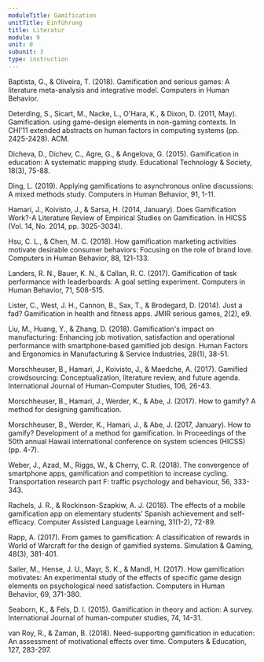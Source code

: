 ```yaml
---
moduleTitle: Gamification
unitTitle: Einführung
title: Literatur
module: 9
unit: 0
subunit: 3
type: instruction
---
```


Baptista, G., & Oliveira, T. (2018). Gamification and serious games: A literature meta-analysis and integrative model. Computers in Human Behavior.

Deterding, S., Sicart, M., Nacke, L., O'Hara, K., & Dixon, D. (2011, May). Gamification. using game-design elements in non-gaming contexts. In CHI'11 extended abstracts on human factors in computing systems (pp. 2425-2428). ACM.

Dicheva, D., Dichev, C., Agre, G., & Angelova, G. (2015). Gamification in education: A systematic mapping study. Educational Technology & Society, 18(3), 75-88.

Ding, L. (2019). Applying gamifications to asynchronous online discussions: A mixed methods study. Computers in Human Behavior, 91, 1-11.

Hamari, J., Koivisto, J., & Sarsa, H. (2014, January). Does Gamification Work?-A Literature Review of Empirical Studies on Gamification. In HICSS (Vol. 14, No. 2014, pp. 3025-3034).

Hsu, C. L., & Chen, M. C. (2018). How gamification marketing activities motivate desirable consumer behaviors: Focusing on the role of brand love. Computers in Human Behavior, 88, 121-133.

Landers, R. N., Bauer, K. N., & Callan, R. C. (2017). Gamification of task performance with leaderboards: A goal setting experiment. Computers in Human Behavior, 71, 508-515.

Lister, C., West, J. H., Cannon, B., Sax, T., & Brodegard, D. (2014). Just a fad? Gamification in health and fitness apps. JMIR serious games, 2(2), e9.

Liu, M., Huang, Y., & Zhang, D. (2018). Gamification's impact on manufacturing: Enhancing job motivation, satisfaction and operational performance with smartphone‐based gamified job design. Human Factors and Ergonomics in Manufacturing & Service Industries, 28(1), 38-51.

Morschheuser, B., Hamari, J., Koivisto, J., & Maedche, A. (2017). Gamified crowdsourcing: Conceptualization, literature review, and future agenda. International Journal of Human-Computer Studies, 106, 26-43.

Morschheuser, B., Hamari, J., Werder, K., & Abe, J. (2017). How to gamify? A method for designing gamification.

Morschheuser, B., Werder, K., Hamari, J., & Abe, J. (2017, January). How to gamify? Development of a method for gamification. In Proceedings of the 50th annual Hawaii international conference on system sciences (HICSS) (pp. 4-7).

Weber, J., Azad, M., Riggs, W., & Cherry, C. R. (2018). The convergence of smartphone apps, gamification and competition to increase cycling. Transportation research part F: traffic psychology and behaviour, 56, 333-343.

Rachels, J. R., & Rockinson-Szapkiw, A. J. (2018). The effects of a mobile gamification app on elementary students’ Spanish achievement and self-efficacy. Computer Assisted Language Learning, 31(1-2), 72-89.

Rapp, A. (2017). From games to gamification: A classification of rewards in World of Warcraft for the design of gamified systems. Simulation & Gaming, 48(3), 381-401.

Sailer, M., Hense, J. U., Mayr, S. K., & Mandl, H. (2017). How gamification motivates: An experimental study of the effects of specific game design elements on psychological need satisfaction. Computers in Human Behavior, 69, 371-380.

Seaborn, K., & Fels, D. I. (2015). Gamification in theory and action: A survey. International Journal of human-computer studies, 74, 14-31.

van Roy, R., & Zaman, B. (2018). Need-supporting gamification in education: An assessment of motivational effects over time. Computers & Education, 127, 283-297.